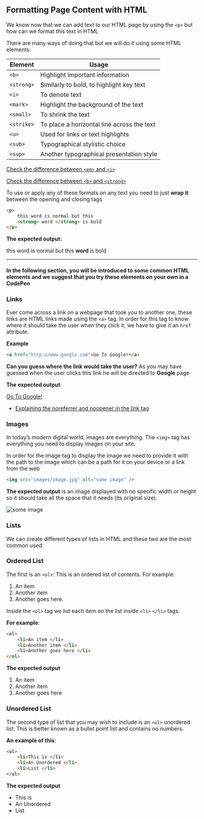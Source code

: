 ## Formatting Page Content with HTML
We know now that we can add text to our HTML page  by using the `<p>` but how can we format this text in HTML

There are many ways of doing that but we will do it using some HTML elements:


| Element | Usage |
| ------- | ----- |
| `<b>`   | Highlight important information|
| `<strong>` |  Similarly to bold, to highlight key text|
|    `<i>`     |   To denote text    |
|    `<mark>`     |   Highlight the background of the text    |
|   `<small>`      |   To shrink the text    |
|     `<strike>`    |  To place a horizontal line across the text     |
|      `<u>`   |   Used for links or text highlights    |
|    `<sub>`     |    Typographical stylistic choice   |
|   `<sup>`      |    Another typographical presentation style|

[Check the difference between `<em>` and `<i>`](https://developer.mozilla.org/en-US/docs/Web/HTML/Element/em)

[Check the difference between `<b>` and `<strong>`](https://www.seobility.net/en/wiki/Strong_and_Bold_Tags)

To use or apply any of these formats on any text you need to just **wrap it** between the opening and closing tags

```html
<p>
    this word is normal but this 
    <strong> word </strong> is bold
</p>
```
**The expected output**:
<p>
    this word is normal but this 
    <strong> word </strong> is bold
</p>


---


#### In the following section, you will be introduced to some common HTML elements and we suggest that you try these elements on your own in a **CodePen** 

### Links
Ever come across a link on a webpage that took you to another one. these links are HTML links made using the `<a>` tag. In order for this tag to know where it should take the user when they click it, we have to give it an `href` attribute.

**Example**

```html
<a href="http://www.google.com">Go To Google!</a>
```
**Can you guess where the link would take the user?** As you may have guessed when the user clicks this link he will be directed to **Google** page

**The expected output**:

<a  href="http://www.google.com" target="_blank" rel="noreferrer noopener">Go To Google!</a>

- [Explaining the noreferrer and noopener in the link tag](https://blog.templatetoaster.com/noopener-noreferrer/)

### Images
In today’s modern digital world, images are everything. The `<img>` tag has everything you need to display images on your site.

In order for the image tag to display the image we need to provide it with the path to the image which can be a path for it on your device or a link from the web

```html
<img src="images/image.jpg" alt="some image" />
```

**The expected output** is an image displayed with no specific width or height so it should take all the space that it needs (its original size).

<img src="https://images.unsplash.com/photo-1558495122-89ba11e1f697?ixlib=rb-1.2.1&ixid=eyJhcHBfaWQiOjEyMDd9&auto=format&fit=crop&w=751&q=80" alt="some image" />


### Lists
We can create different types of lists in HTML and these two are the most common used:

### Ordered List
The first is an `<ol>`: This is an ordered list of contents. For example:

1. An item
2. Another item
3. Another goes here.

Inside the `<ol>` tag we list each item on the list inside `<li>` `</li>` tags.

**For example**:
```html
<ol>
    <li>An item </li>
    <li>Another item </li>
    <li>Another goes here </li>
</ol>
```
**The expected output**
<ol>
    <li>An item </li>
    <li>Another item </li>
    <li>Another goes here </li>
</ol>

### Unordered List
The second type of list that you may wish to include is an `<ul>` unordered list. This is better known as a bullet point list and contains no numbers.

**An example of this**:

```html
<ul>
    <li>This is </li>
    <li>An Unordered </li>
    <li>List </li>
</ul>
```
**The expected output**
<ul>
    <li>This is</li>
    <li>An Unordered </li>
    <li>List </li>
</ul>

